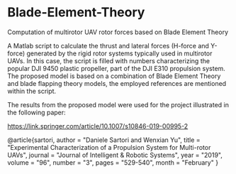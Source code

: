 # Blade-Element-Theory
Computation of multirotor UAV rotor forces based on Blade Element Theory

A Matlab script to calculate the thrust and lateral forces (H-force and Y-force) generated by the rigid rotor systems typically used in multirotor UAVs. In this case, the script is filled with numbers characterizing the popular DJI 9450 plastic propeller, part of the DJI E310 propulsion system. The proposed model is based on a combination of Blade Element Theory and blade flapping theory models, the employed references are mentioned within the script.

The results from the proposed model were used for the project illustrated in the following paper:

https://link.springer.com/article/10.1007/s10846-019-00995-2

@article{sartori,
        author = "Daniele Sartori and Wenxian Yu",
        title = "Experimental Characterization of a Propulsion System for Multi-rotor UAVs",
			  journal = "Journal of Intelligent \& Robotic Systems",
				year = "2019",
				volume = "96",
				number = "3",
				pages = "529-540",
				month = "February" 
}
